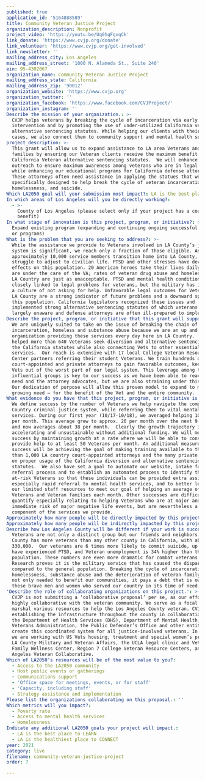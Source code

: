 ```yaml
---
published: true
application_id: '5164888589'
title: Community Veteran Justice Project
organization_description: Nonprofit
project_video: 'https://youtu.be/Uq0hgFgxqCk'
link_donate: 'https://www.cvjp.org/donate'
link_volunteer: 'https://www.cvjp.org/get-involved'
link_newsletter: ''
mailing_address_city: Los Angeles
mailing_address_street: '1000 N. Alameda St., Suite 240'
ein: 95-4302067
organization_name: Community Veteran Justice Project
mailing_address_state: California
mailing_address_zip: '90012'
organization_website: 'https://www.cvjp.org'
organization_twitter: ''
organization_facebook: 'https://www.facebook.com/CVJProject/'
organization_instagram: ''
Describe the mission of your organization.: >-
  CVJP helps veterans by breaking the cycle of incarceration via early
  intervention and by promoting the use of under-utilized California veteran
  alternative sentencing statutes. While helping our clients with their criminal
  cases, we also connect them to community support and mental health services.
project_description: >-
  This grant will allow us to expand assistance to LA area Veterans and their
  families by ensuring our Veteran clients receive the maximum benefit from the
  California Veteran alternative sentencing statutes.  We will enhance our
  outreach to ensure maximum awareness among veterans who are in legal trouble
  while enhancing our educational programs for California defense attorneys.
  These attorneys often need assistance in applying the statues that were
  specifically designed to help break the cycle of veteran incarceration,
  homelessness, and suicide.
Which LA2050 goal will your submission most impact?: LA is the best place to LIVE
In which areas of Los Angeles will you be directly working?:
  - >-
    County of Los Angeles (please select only if your project has a countywide
    benefit)
In what stage of innovation is this project, program, or initiative?: >-
  Expand existing program (expanding and continuing ongoing successful projects
  or programs)
What is the problem that you are seeking to address?: >-
  While the assistance we provide to Veterans involved in LA County’s justice
  system is significant, we reach only a fraction of those eligible. Annually,
  approximately 10,000 service members transition home into LA County, but many
  struggle to adjust to civilian life. PTSD and other stresses have devastating
  effects on this population. 20 American heroes take their lives daily, only 3
  are under the care of the VA; rates of veteran drug abuse and homelessness in
  LA Country are just as unacceptable. PTSD and mental health conditions are
  closely linked to legal problems for veterans, but the military has instilled
  a culture of not asking for help. Unfavorable legal outcomes for Veterans in
  LA County are a strong indicator of future problems and a downward spiral for
  this population. California legislators recognized these issues and
  implemented strong alternative sentencing statutes of which veterans are
  largely unaware and defense attorneys are often ill-prepared to implement. 
Describe the project, program, or initiative that this grant will support to address the problem identified.: >-
  We are uniquely suited to take on the issue of breaking the chain of veteran
  incarceration, homeless and substance abuse because we are an up and running
  organization providing these services every day here in LA Country.  We have
  helped more than 640 Veterans seek diversion and alternative sentencing under
  the California statutes while also connecting Vets to other essential
  services.  Our reach is extensive with 17 local College Veteran Resources
  Center partners referring their student Veterans. We train hundreds of
  court-appointed and private attorneys to gain favorable outcomes, keeping our
  Vets out of the worst part of our legal system. This leverage among these
  influential groups is key to our success as we have been able to reach Vets in
  need and the attorney advocates, but we are also straining under this growth. 
  Our dedication of purpose will allow this proven model to expand to meet the
  growing need – for the benefit of the Vet and the entire community.
What evidence do you have that this project, program, or initiative is or will be successful, and how will you define and measure success?: >-
  We define success by the number of Veterans we help navigate the complex LA
  Country criminal justice system, while referring then to vital mental health
  services. During our first year (10/17-10/18), we averaged helping 10 Veterans
  per month. This average grew to approx. 20 per month over the next 9 months
  and now averages about 38 per month.  Clearly the growth trajectory is
  accelerating and unsustainable without additional funding. We will measure
  success by maintaining growth at a rate where we will be able to consistently
  provide help to at least 50 Veterans per month. An additional measure of our
  success will be achieving the goal of making training available to the more
  than 1,000 LA country court-appointed attorneys and the many private attorneys
  on proper usage of the California diversion and alternative sentencing
  statutes.  We also have set a goal to automate our website, intake forms,
  referral process and to establish an automated process to identify the most
  at-risk Veterans so that these individuals can be provided extra assistance,
  especially rapid referral to mental health services, and to better leverage
  our limited staff resources to meet our goal of helping an average of 50
  Veterans and Veteran families each month. Other successes are difficult to
  quantify especially relating to helping Veterans who are at major and
  immediate risk of major negative life events, but are nevertheless a critical
  component of the services we provide.
Approximately how many people will be directly impacted by this project, program, or initiative?: '360000'
Approximately how many people will be indirectly impacted by this project, program, or initiative?: '10000000'
Describe how Los Angeles County will be different if your work is successful.: >-
  Veterans are not only a distinct group but our friends and neighbors. LA
  County has more veterans than any other county in California, with about
  330,000.  Our veterans are 6 times more likely to commit suicide, up to 30%
  have experienced PTSD, and Veteran unemployment is 34% higher than the
  population. These numbers are even more dramatic for combat veterans. 
  Research proves it is the military service that has caused the disparity
  compared to the general population. Breaking the cycle of incarceration,
  homelessness, substance abuse and the deterioration of veteran family units is
  not only needed to benefit our communities, it pays a debt that is owed to
  these brave men and women who served our country in its time of need. 
'Describe the role of collaborating organizations on this project.': >-
  CVJP is not submitting a ‘collaborative proposal’ per se, as our efforts are
  highly collaborative with the veteran community. We serve as a focal point to
  marshal various resources to help the Los Angeles County veteran. CVJP is
  establishing the infrastructure throughout the county in collaboration with
  the Department of Health Services (DHS), Department of Mental Health, the
  Veterans Administration, the Public Defender’s Office and other entities to
  create this coordinated system for all justice-involved veterans. In addition
  we are working with US Vets housing, treatment and special women’s programs,
  LA County Military and Veteran Affairs, the UCLA legal clinic and Veteran
  Family Wellness Center, Region 7 College Veteran Resource Centers, and the Los
  Angeles Veteran Collaborative.
Which of LA2050’s resources will be of the most value to you?:
  - Access to the LA2050 community
  - Host public events or gatherings
  - Communications support
  - 'Office space for meetings, events, or for staff'
  - 'Capacity, including staff'
  - Strategy assistance and implementation
Please list the organizations collaborating on this proposal.: ''
Which metrics will you impact?:
  - Poverty rate
  - Access to mental health services
  - Homelessness
Indicate any additional LA2050 goals your project will impact.:
  - LA is the best place to LEARN
  - LA is the healthiest place to CONNECT
year: 2021
category: live
filename: community-veteran-justice-project
order: 7

---
```

